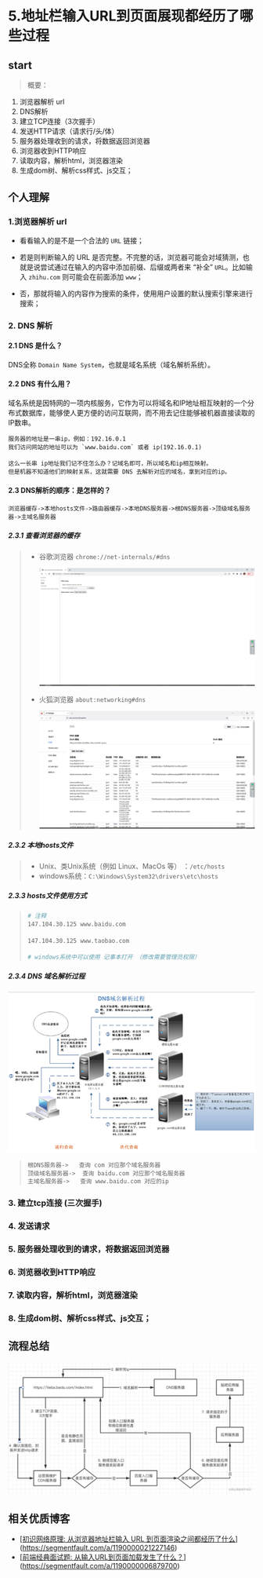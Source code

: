 # 5.地址栏输入URL到页面展现都经历了哪些过程



## start

> 概要：

1. 浏览器解析 url
2. DNS解析
3. 建立TCP连接（3次握手）
4. 发送HTTP请求（请求行/头/体）
5. 服务器处理收到的请求，将数据返回浏览器
6. 浏览器收到HTTP响应
7. 读取内容，解析html，浏览器渲染
8.  生成dom树、解析css样式、js交互；



## 个人理解



### 1.浏览器解析 url

+ 看看输入的是不是一个合法的 `URL` 链接；

+ 若是则判断输入的 URL 是否完整。不完整的话，浏览器可能会对域猜测，也就是说尝试通过在输入的内容中添加前缀、后缀或两者来 “补全” `URL`。比如输入 `zhihu.com` 则可能会在前面添加 `www`；

+ 否，那就将输入的内容作为搜索的条件，使用用户设置的默认搜索引擎来进行搜索；



### 2. DNS 解析

#### 2.1 DNS 是什么？

DNS全称 `Domain Name System`，也就是域名系统（域名解析系统）。



#### 2.2 DNS 有什么用？

域名系统是因特网的一项内核服务，它作为可以将域名和IP地址相互映射的一个分布式数据库，能够使人更方便的访问互联网，而不用去记住能够被机器直接读取的IP数串。

```
服务器的地址是一串ip，例如：192.16.0.1
我们访问网站的地址可以为 `www.baidu.com` 或者 ip(192.16.0.1)

这么一长串 ip地址我们记不住怎么办？记域名即可，所以域名和ip相互映射。
但是机器不知道他们的映射关系，这就需要 DNS 去解析对应的域名，拿到对应的ip。
```



#### 2.3 DNS解析的顺序：是怎样的？

```
浏览器缓存->本地hosts文件->路由器缓存->本地DNS服务器->根DNS服务器->顶级域名服务器->主域名服务器
```



##### 2.3.1 查看浏览器的缓存

> + 谷歌浏览器 `chrome://net-internals/#dns`
>
>   ![image-20230203175850488](../../.vuepress/public/bookImages/5.地址栏输入URL到页面展现都经历了哪些过程/image-20230203175850488.png)
>
> + 火狐浏览器 `about:networking#dns`
>
>   ![image-20230203175823279](../../.vuepress/public/bookImages/5.地址栏输入URL到页面展现都经历了哪些过程/image-20230203175823279.png)
>
> 





##### 2.3.2 本地hosts文件

> + Unix、类Unix系统（例如 Linux、MacOs 等） ：`/etc/hosts`
> + windows系统：`C:\Windows\System32\drivers\etc\hosts`



##### 2.3.3  hosts文件使用方式

> ```bash
> # 注释
> 147.104.30.125 www.baidu.com
> 
> 147.104.30.125 www.taobao.com
> 
> # windows系统中可以使用 记事本打开 （修改需要管理员权限）
> ```





##### 2.3.4  DNS 域名解析过程

![image-20230203181522707](../../.vuepress/public/bookImages/5.地址栏输入URL到页面展现都经历了哪些过程/image-20230203181522707.png)



> ```bash
> 根DNS服务器->   查询 com 对应那个域名服务器
> 顶级域名服务器->  查询 baidu.com 对应那个域名服务器
> 主域名服务器->   查询 www.baidu.com 对应的ip
> ```



### 3. 建立tcp连接 (三次握手)

### 4. 发送请求

### 5. 服务器处理收到的请求，将数据返回浏览器

### 6. 浏览器收到HTTP响应

### 7. 读取内容，解析html，浏览器渲染

### 8. 生成dom树、解析css样式、js交互；







## 流程总结

![image-20230202192047621](../../.vuepress/public/bookImages/5.地址栏输入URL到页面展现都经历了哪些过程/image-20230202192047621.png)



## 相关优质博客

+ [[初识网络原理: 从浏览器地址栏输入 URL 到页面渲染之间都经历了什么](https://segmentfault.com/a/1190000021227146)](https://segmentfault.com/a/1190000021227146)
+ [[前端经典面试题: 从输入URL到页面加载发生了什么？](https://segmentfault.com/a/1190000006879700)](https://segmentfault.com/a/1190000006879700)